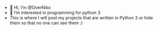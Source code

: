 - 👋 Hi, I’m @OverNiko
- 👀 I’m interested in programming for python 3
- This is where I will post my projects that are written in Python 3 or hide them so that no one can see them :)

<!---
OverNiko/OverNiko is a ✨ special ✨ repository because its `README.md` (this file) appears on your GitHub profile.
You can click the Preview link to take a look at your changes.
--->
